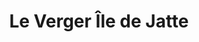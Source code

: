 ---
title: "Le Verger Île de Jatte"
url: /neuilly-sur-seine/le-verger-ile-de-jatte/
shop: légumes
---